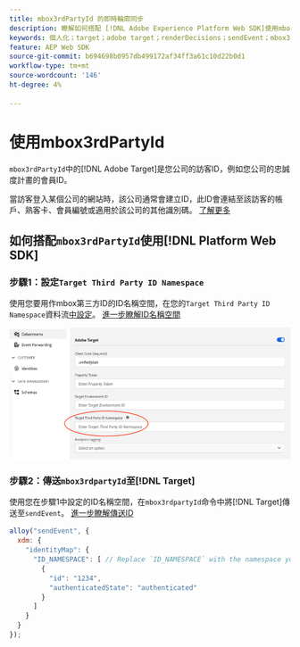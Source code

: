 ```yaml
---
title: mbox3rdPartyId 的即時輪廓同步
description: 瞭解如何搭配 [!DNL Adobe Experience Platform Web SDK]使用mbox3rdPartyId。
keywords: 個人化；target；adobe target；renderDecisions；sendEvent；mbox3rdPartyId；
feature: AEP Web SDK
source-git-commit: b694698b0957db499172af34ff3a61c10d22b0d1
workflow-type: tm+mt
source-wordcount: '146'
ht-degree: 4%

---
```


# 使用mbox3rdPartyId

`mbox3rdPartyId`中的[!DNL Adobe Target]是您公司的訪客ID，例如您公司的忠誠度計畫的會員ID。

當訪客登入某個公司的網站時，該公司通常會建立ID，此ID會連結至該訪客的帳戶、熟客卡、會員編號或適用於該公司的其他識別碼。 [了解更多](https://experienceleague.adobe.com/docs/target/using/audiences/visitor-profiles/3rd-party-id.html?lang=zh-Hant)

## 如何搭配`mbox3rdPartyId`使用[!DNL Platform Web SDK]

### 步驟1：設定`Target Third Party ID Namespace`

使用您要用作mbox第三方ID的ID名稱空間，在您的`Target Third Party ID Namespace`資料流[中設定](https://experienceleague.adobe.com/zh-hant/docs/experience-platform/datastreams/overview)。 [進一步瞭解ID名稱空間](https://experienceleague.adobe.com/docs/experience-platform/identity/namespaces.html?lang=zh-Hant)

![Experience Platform UI顯示Target協力廠商ID名稱空間欄位。](/help/dev/implement/client-side/aep-web-sdk/assets/mbox3rdpartyid.png)

### 步驟2：傳送`mbox3rdpartyId`至[!DNL Target]

使用您在步驟1中設定的ID名稱空間，在`mbox3rdpartyId`命令中將[!DNL Target]傳送至`sendEvent`。
[進一步瞭解傳送ID](/help/dev/implement/client-side/aep-web-sdk/using-mbox-3rdpartyid.md)

```javascript
alloy("sendEvent", {
  xdm: {
    "identityMap": {
      "ID_NAMESPACE": [ // Replace `ID_NAMESPACE` with the namespace you have configured in Step 1.
        {
          "id": "1234",
          "authenticatedState": "authenticated"
        }
      ]
    }
  }
});
```
